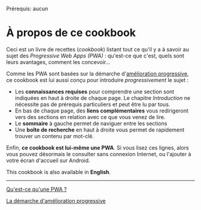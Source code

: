 <span class="requirements">Prérequis: aucun</span>

À propos de ce cookbook
=======================

Ceci est un livre de recettes (*cookbook*) listant tout ce qu'il y a à savoir au sujet des *Progressive Web Apps (PWA)*  : qu'est-ce que c'est, quels sont leurs avantages, comment les concevoir...

Comme les PWA sont basées sur la démarche d'[amélioration progressive](#/pages/progressive-enhancement), ce cookbook est lui aussi conçu pour  introduire *progressivement* le sujet :
 - Les **connaissances requises** pour comprendre une section sont indiquées en haut à droite de chaque page. Le chapitre *Introduction* ne nécessite pas de prérequis particuliers et peut être lu par tous.
 - En bas de chaque page, des **liens complémentaires** vous redirigeront vers des sections en relation avec ce que vous venez de lire.
 - Le **sommaire** à gauche permet de naviguer entre les sections 
 - Une **boîte de recherche** en haut à droite vous permet de rapidement trouver un contenu par mot-clé.

Enfin, **ce cookbook est lui-même une PWA**. Si vous lisez ces lignes, alors vous pouvez désormais le consulter sans connexion Internet, ou l'ajouter à votre écran d'accueil sur Android.

This cookbook is also available in **English**.

-------------------------------------------

[Qu'est-ce qu'une PWA ?](#/pages/pwa)

[La démarche d'amélioration progressive](#/pages/progressive-enhancement)
